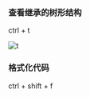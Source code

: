 ### 查看继承的树形结构

ctrl + t  


![t](https://i.loli.net/2018/10/07/5bb9d27451212.png)

### 格式化代码

ctrl + shift + f